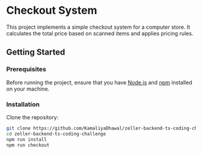# Checkout System

This project implements a simple checkout system for a computer store. It calculates the total price based on scanned items and applies pricing rules.

## Getting Started

### Prerequisites

Before running the project, ensure that you have [Node.js](https://nodejs.org/) and [npm](https://www.npmjs.com/) installed on your machine.

### Installation

Clone the repository:

```bash
git clone https://github.com/KamaliyaDhawal/zeller-backend-ts-coding-challenge
cd zeller-backend-ts-coding-challenge
npm run install
npm run checkout
